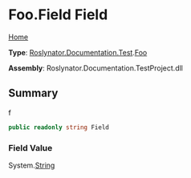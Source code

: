 # Foo\.Field Field

[Home](../../../../../README.md)

**Type**: [Roslynator.Documentation.Test](../../README.md)\.[Foo](../README.md)

**Assembly**: Roslynator\.Documentation\.TestProject\.dll

## Summary

f

```csharp
public readonly string Field
```

### Field Value

System\.[String](https://docs.microsoft.com/en-us/dotnet/api/system.string)